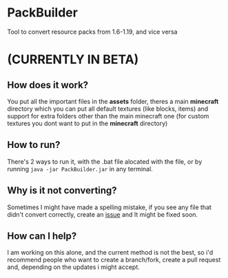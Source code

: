 # PackBuilder

Tool to convert resource packs from 1.6-1.19, and vice versa

# (CURRENTLY IN BETA)

## How does it work?

You put all the important files in the **assets** folder, theres a main **minecraft** directory which you can put all default textures (like blocks, items) and support for extra folders other than the main minecraft one (for custom textures you dont want to put in the **minecraft** directory)

## How to run?

There's 2 ways to run it, with the .bat file alocated with the file, or by running `java -jar PackBuilder.jar` in any terminal.

## Why is it not converting?

Sometimes I might have made a spelling mistake, if you see any file that didn't convert correctly, create an [issue](https://github.com/BrunoGamerGH/PackBuilder/issues) and It might be fixed soon.

## How can I help?

I am working on this alone, and the current method is not the best, so i'd recommend people who want to create a branch/fork, create a pull request and, depending on the updates i might accept.

